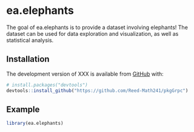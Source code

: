 
<!-- README.md is generated from README.Rmd. Please edit that file -->

<!-- You'll still need to render `README.Rmd` regularly, to keep `README.md` up-to-date. `devtools::build_readme()` is handy for this.  -->

# ea.elephants

<!-- badges: start -->

<!-- badges: end -->

The goal of ea.elephants is to provide a dataset involving elephants\!
The dataset can be used for data exploration and visualization, as well
as statistical analysis.

## Installation

The development version of XXX is available from
[GitHub](https://github.com/) with:

``` r
# install.packages("devtools")
devtools::install_github("https://github.com/Reed-Math241/pkgGrpc")
```

## Example

``` r
library(ea.elephants)
```
